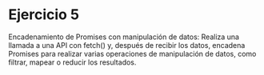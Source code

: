 # Ejercicio 5

Encadenamiento de Promises con manipulación de datos: Realiza una llamada a una API con fetch() y, después de recibir los datos, encadena Promises para realizar varias operaciones de manipulación de datos, como filtrar, mapear o reducir los resultados.
